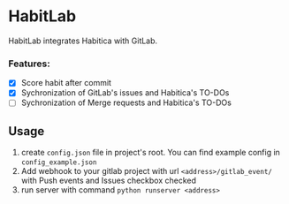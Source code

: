 # HabitLab

HabitLab integrates Habitica with GitLab.

### Features:

- [x] Score habit after commit
- [x] Sychronization of GitLab's issues and Habitica's TO-DOs
- [ ] Sychronization of Merge requests and Habitica's TO-DOs

## Usage
 
1. create `config.json` file in project's root. You can find example config in `config_example.json`
2. Add webhook to your gitlab project with url `<address>/gitlab_event/` with Push events and Issues checkbox checked
3. run server with command `python runserver <address>`

